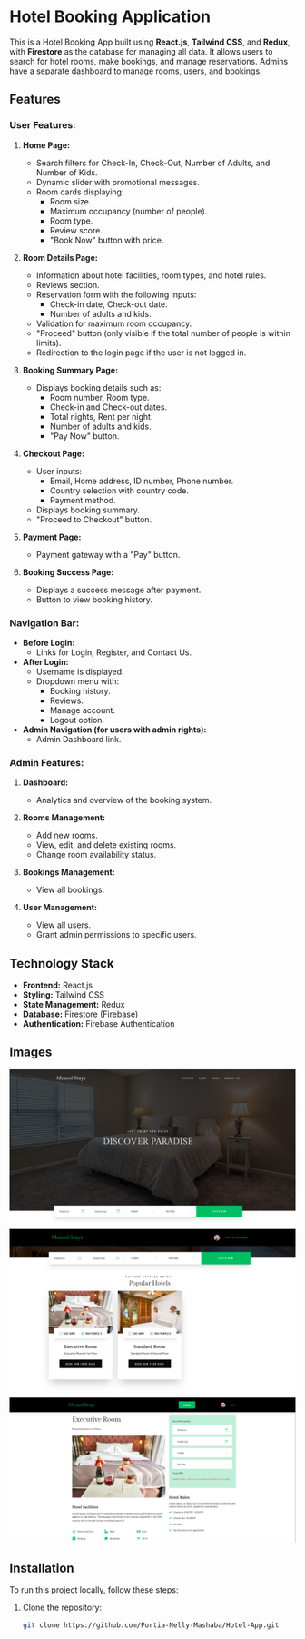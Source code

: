 # Hotel Booking Application

This is a Hotel Booking App built using **React.js**, **Tailwind CSS**, and **Redux**, with **Firestore** as the database for managing all data. It allows users to search for hotel rooms, make bookings, and manage reservations. Admins have a separate dashboard to manage rooms, users, and bookings.

## Features

### User Features:
1. **Home Page:**
   - Search filters for Check-In, Check-Out, Number of Adults, and Number of Kids.
   - Dynamic slider with promotional messages.
   - Room cards displaying:
     - Room size.
     - Maximum occupancy (number of people).
     - Room type.
     - Review score.
     - "Book Now" button with price.

2. **Room Details Page:**
   - Information about hotel facilities, room types, and hotel rules.
   - Reviews section.
   - Reservation form with the following inputs:
     - Check-in date, Check-out date.
     - Number of adults and kids.
   - Validation for maximum room occupancy.
   - "Proceed" button (only visible if the total number of people is within limits).
   - Redirection to the login page if the user is not logged in.

3. **Booking Summary Page:**
   - Displays booking details such as:
     - Room number, Room type.
     - Check-in and Check-out dates.
     - Total nights, Rent per night.
     - Number of adults and kids.
     - "Pay Now" button.

4. **Checkout Page:**
   - User inputs:
     - Email, Home address, ID number, Phone number.
     - Country selection with country code.
     - Payment method.
   - Displays booking summary.
   - "Proceed to Checkout" button.

5. **Payment Page:**
   - Payment gateway with a "Pay" button.

6. **Booking Success Page:**
   - Displays a success message after payment.
   - Button to view booking history.

### Navigation Bar:
- **Before Login:**
  - Links for Login, Register, and Contact Us.
- **After Login:**
  - Username is displayed.
  - Dropdown menu with:
    - Booking history.
    - Reviews.
    - Manage account.
    - Logout option.
- **Admin Navigation (for users with admin rights):**
  - Admin Dashboard link.

### Admin Features:
1. **Dashboard:**
   - Analytics and overview of the booking system.

2. **Rooms Management:**
   - Add new rooms.
   - View, edit, and delete existing rooms.
   - Change room availability status.

3. **Bookings Management:**
   - View all bookings.

4. **User Management:**
   - View all users.
   - Grant admin permissions to specific users.

## Technology Stack
- **Frontend:** React.js
- **Styling:** Tailwind CSS
- **State Management:** Redux
- **Database:** Firestore (Firebase)
- **Authentication:** Firebase Authentication

## Images

![Home Slider](src/assets/img/home%20screen%201.PNG)
![Home Screen](src/assets/img/home%20screen%202.PNG)
![Booking Screen](src/assets/img/booking%20screen.PNG)

## Installation

To run this project locally, follow these steps:

1. Clone the repository:
   ```bash
   git clone https://github.com/Portia-Nelly-Mashaba/Hotel-App.git
